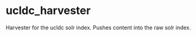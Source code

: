 ucldc_harvester
===============

Harvester for the ucldc solr index. Pushes content into the raw solr index.
